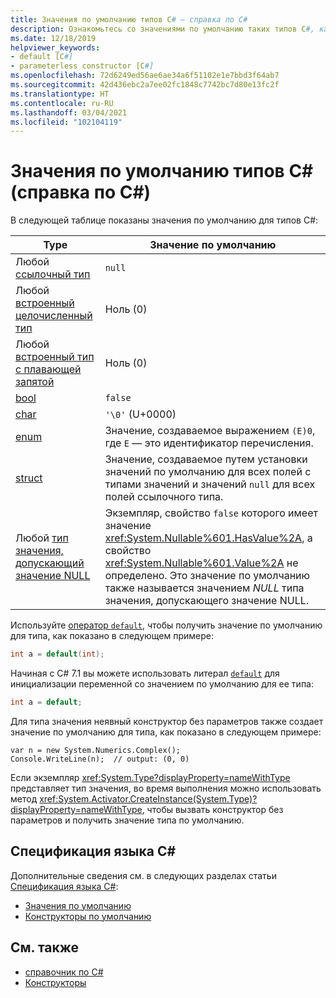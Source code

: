 ```yaml
---
title: Значения по умолчанию типов C# — справка по C#
description: Ознакомьтесь со значениями по умолчанию таких типов C#, как bool, char, int, float, double и др.
ms.date: 12/18/2019
helpviewer_keywords:
- default [C#]
- parameterless constructor [C#]
ms.openlocfilehash: 72d6249ed56ae6ae34a6f51102e1e7bbd3f64ab7
ms.sourcegitcommit: 42d436ebc2a7ee02fc1848c7742bc7d80e13fc2f
ms.translationtype: HT
ms.contentlocale: ru-RU
ms.lasthandoff: 03/04/2021
ms.locfileid: "102104119"
---
```

# <a name="default-values-of-c-types-c-reference"></a>Значения по умолчанию типов C# (справка по C#)

В следующей таблице показаны значения по умолчанию для типов C#:

|Type|Значение по умолчанию|
|---------|------------------|
|Любой [ссылочный тип](../keywords/reference-types.md)|`null`|
|Любой [встроенный целочисленный тип](integral-numeric-types.md)|Ноль (0)|
|Любой [встроенный тип с плавающей запятой](floating-point-numeric-types.md)|Ноль (0)|
|[bool](bool.md)|`false`|
|[char](char.md)|`'\0'` (U+0000)|
|[enum](enum.md)|Значение, создаваемое выражением `(E)0`, где `E` — это идентификатор перечисления.|
|[struct](struct.md)|Значение, создаваемое путем установки значений по умолчанию для всех полей с типами значений и значений `null` для всех полей ссылочного типа.|
|Любой [тип значения, допускающий значение NULL](nullable-value-types.md)|Экземпляр, свойство `false` которого имеет значение <xref:System.Nullable%601.HasValue%2A>, а свойство <xref:System.Nullable%601.Value%2A> не определено. Это значение по умолчанию также называется значением *NULL* типа значения, допускающего значение NULL.|

Используйте [оператор `default`](../operators/default.md#default-operator), чтобы получить значение по умолчанию для типа, как показано в следующем примере:

```csharp
int a = default(int);
```

Начиная с C# 7.1 вы можете использовать литерал [`default`](../operators/default.md#default-literal) для инициализации переменной со значением по умолчанию для ее типа:

```csharp
int a = default;
```

Для типа значения неявный конструктор без параметров также создает значение по умолчанию для типа, как показано в следующем примере:

```csharp-interactive
var n = new System.Numerics.Complex();
Console.WriteLine(n);  // output: (0, 0)
```

Если экземпляр <xref:System.Type?displayProperty=nameWithType> представляет тип значения, во время выполнения можно использовать метод <xref:System.Activator.CreateInstance(System.Type)?displayProperty=nameWithType>, чтобы вызвать конструктор без параметров и получить значение типа по умолчанию.

## <a name="c-language-specification"></a>Спецификация языка C#

Дополнительные сведения см. в следующих разделах статьи [Спецификация языка C#](~/_csharplang/spec/introduction.md):

- [Значения по умолчанию](~/_csharplang/spec/variables.md#default-values)
- [Конструкторы по умолчанию](~/_csharplang/spec/types.md#default-constructors)

## <a name="see-also"></a>См. также

- [справочник по C#](../index.md)
- [Конструкторы](../../programming-guide/classes-and-structs/constructors.md)
